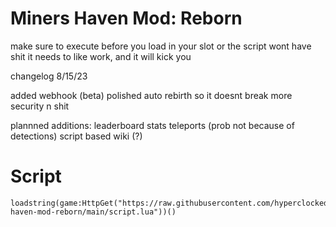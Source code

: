 # Miners Haven Mod: Reborn

make sure to execute before you load in your slot or the script wont have shit it needs to like work, and it will kick you

changelog 8/15/23

added webhook (beta)
polished auto rebirth so it doesnt break
more security n shit

plannned additions:
leaderboard stats
teleports (prob not because of detections)
script based wiki (?)

# Script

```
loadstring(game:HttpGet("https://raw.githubusercontent.com/hyperclocked333/miners-haven-mod-reborn/main/script.lua"))()
